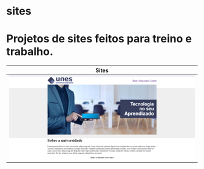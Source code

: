 # sites
# Projetos de sites feitos para treino e trabalho.
|Sites|
|-|
|[![Imagem universidade unes](universidade_unes/universidade_unes.png)](universidade_unes/index.html)|
